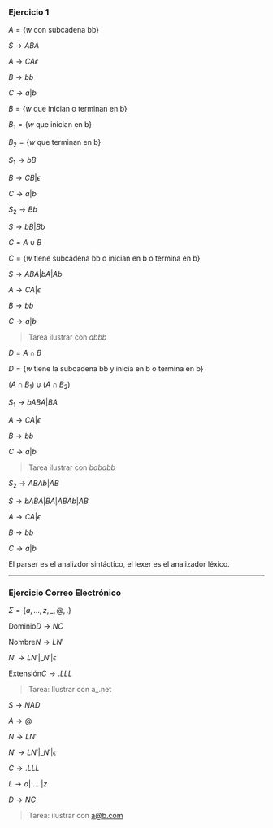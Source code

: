 
### Ejercicio 1

$A=\{w \textrm{  con subcadena bb}\}$

$S \to ABA$

$A \to CA\epsilon$

$B \to bb$

$C \to a|b$

$B=\{w \textrm{ que inician o terminan en b}\}$

$B_1=\{w \textrm{ que inician en b}\}$

$B_2=\{w \textrm{ que terminan en b}\}$

$S_1 \to bB$

$B \to CB|\epsilon$

$C \to a|b$

$S_2 \to Bb$

$S \to bB|Bb$

$C=A \cup B$

$C=\{w \textrm{ tiene subcadena bb o inician en b o termina en b}\}$

$S \to ABA | bA | Ab$

$A \to CA|\epsilon$

$B \to bb$

$C \to a|b$

> Tarea ilustrar con *abbb*

$D=A \cap B$

$D=\{w \textrm{ tiene la subcadena bb y inicia en b o termina en b}\}$

$(A \cap B_1) \cup (A \cap B_2)$

$S_1 \to bABA | BA$

$A \to CA | \epsilon$

$B \to bb$

$C \to a | b$

> Tarea ilustrar con *bababb*

$S_2 \to ABAb | AB$

$S \to bABA | BA | ABAb | AB$

$A \to CA | \epsilon$

$B \to bb$

$C \to a | b$


El parser es el analizdor sintáctico, el lexer es el analizador léxico.


---
### Ejercicio Correo Electrónico

$\Sigma = \{  a, ..., z, \_, @, .\}$

$\textrm{ Dominio} D \to NC$

$\textrm{ Nombre} N \to LN'$

$N' \to LN' | \_N' | \epsilon$

$\textrm{ Extensión} C \to .LLL$

> Tarea: Ilustrar con a_.net

$S \to NAD$

$A \to @$

$N \to LN'$

$N' \to LN' | \_N' | \epsilon$

$C \to .LLL$

$L \to a |\ ...\ | z$

$D \to NC$

> Tarea: ilustrar con a@b.com